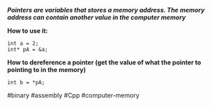 ***Pointers are variables that stores a memory address. The memory address can contain another value in the computer memory***



**How to use it:**
```
int a = 2;
int* pA = &a;
```

**How to dereference a pointer (get the value of what the pointer to pointing to in the memory)**
```
int b = *pA;
```


#binary #assembly #Cpp #computer-memory 
